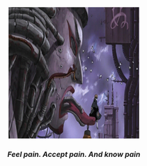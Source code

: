 <div align="center">
  <img src="_.gif" width="300" height="300" alt="Itachi Uchiha">
  <h3><i>Feel pain. Accept pain. And know pain</i></h3>
</div>
